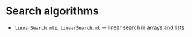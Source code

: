 # Search algorithms

- [`linearSearch.mli`](linearSearch.mli), [`linearSearch.ml`](linearSearch.ml) -- linear search in arrays and lists.
